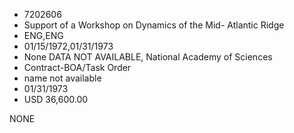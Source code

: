 * 7202606
* Support of a Workshop on Dynamics of the Mid- Atlantic Ridge
* ENG,ENG
* 01/15/1972,01/31/1973
* None   DATA NOT AVAILABLE, National Academy of Sciences
* Contract-BOA/Task Order
*   name not available
* 01/31/1973
* USD 36,600.00

NONE